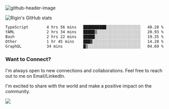 
![github-header-image](https://github.com/riginoommen/riginoommen/assets/3840244/889cae65-df55-4cda-86cc-bf21bf1f2e96)

![Rigin's GitHub stats](https://github-readme-stats.vercel.app/api?username=riginoommen\&show_icons=true\&show=reviews,discussions_started,discussions_answered,prs_merged,prs_merged_percentage)


<!--START_SECTION:waka-->

```txt
TypeScript        4 hrs 56 mins   ██████████░░░░░░░░░░░░░░░   40.20 %
YAML              2 hrs 34 mins   █████▒░░░░░░░░░░░░░░░░░░░   20.93 %
Bash              2 hrs 22 mins   █████░░░░░░░░░░░░░░░░░░░░   19.35 %
Other             1 hr 45 mins    ███▓░░░░░░░░░░░░░░░░░░░░░   14.28 %
GraphQL           34 mins         █▒░░░░░░░░░░░░░░░░░░░░░░░   04.69 %
```

<!--END_SECTION:waka-->

### Want to Connect?

I'm always open to new connections and collaborations. Feel free to reach out to me on Email/LinkedIn.

I'm excited to share with the world and make a positive impact on the community.

![](https://hit.yhype.me/github/profile?user_id=3840244)
